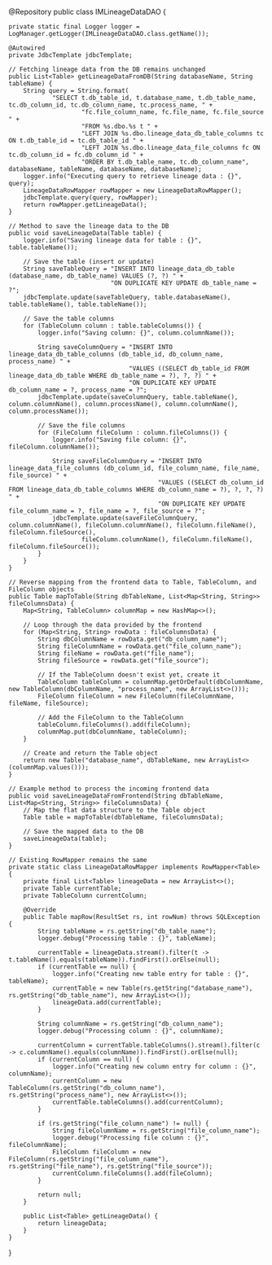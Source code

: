 @Repository
public class IMLineageDataDAO {

    private static final Logger logger = LogManager.getLogger(IMLineageDataDAO.class.getName());

    @Autowired
    private JdbcTemplate jdbcTemplate;

    // Fetching lineage data from the DB remains unchanged
    public List<Table> getLineageDataFromDB(String databaseName, String tableName) {
        String query = String.format(
                "SELECT t.db_table_id, t.database_name, t.db_table_name, tc.db_column_id, tc.db_column_name, tc.process_name, " +
                        "fc.file_column_name, fc.file_name, fc.file_source " +
                        "FROM %s.dbo.%s t " +
                        "LEFT JOIN %s.dbo.lineage_data_db_table_columns tc ON t.db_table_id = tc.db_table_id " +
                        "LEFT JOIN %s.dbo.lineage_data_file_columns fc ON tc.db_column_id = fc.db_column_id " +
                        "ORDER BY t.db_table_name, tc.db_column_name", databaseName, tableName, databaseName, databaseName);
        logger.info("Executing query to retrieve lineage data : {}", query);
        LineageDataRowMapper rowMapper = new LineageDataRowMapper();
        jdbcTemplate.query(query, rowMapper);
        return rowMapper.getLineageData();
    }

    // Method to save the lineage data to the DB
    public void saveLineageData(Table table) {
        logger.info("Saving lineage data for table : {}", table.tableName());

        // Save the table (insert or update)
        String saveTableQuery = "INSERT INTO lineage_data_db_table (database_name, db_table_name) VALUES (?, ?) " +
                                "ON DUPLICATE KEY UPDATE db_table_name = ?";
        jdbcTemplate.update(saveTableQuery, table.databaseName(), table.tableName(), table.tableName());

        // Save the table columns
        for (TableColumn column : table.tableColumns()) {
            logger.info("Saving column: {}", column.columnName());

            String saveColumnQuery = "INSERT INTO lineage_data_db_table_columns (db_table_id, db_column_name, process_name) " +
                                     "VALUES ((SELECT db_table_id FROM lineage_data_db_table WHERE db_table_name = ?), ?, ?) " +
                                     "ON DUPLICATE KEY UPDATE db_column_name = ?, process_name = ?";
            jdbcTemplate.update(saveColumnQuery, table.tableName(), column.columnName(), column.processName(), column.columnName(), column.processName());

            // Save the file columns
            for (FileColumn fileColumn : column.fileColumns()) {
                logger.info("Saving file column: {}", fileColumn.columnName());

                String saveFileColumnQuery = "INSERT INTO lineage_data_file_columns (db_column_id, file_column_name, file_name, file_source) " +
                                             "VALUES ((SELECT db_column_id FROM lineage_data_db_table_columns WHERE db_column_name = ?), ?, ?, ?) " +
                                             "ON DUPLICATE KEY UPDATE file_column_name = ?, file_name = ?, file_source = ?";
                jdbcTemplate.update(saveFileColumnQuery, column.columnName(), fileColumn.columnName(), fileColumn.fileName(), fileColumn.fileSource(),
                        fileColumn.columnName(), fileColumn.fileName(), fileColumn.fileSource());
            }
        }
    }

    // Reverse mapping from the frontend data to Table, TableColumn, and FileColumn objects
    public Table mapToTable(String dbTableName, List<Map<String, String>> fileColumnsData) {
        Map<String, TableColumn> columnMap = new HashMap<>();
        
        // Loop through the data provided by the frontend
        for (Map<String, String> rowData : fileColumnsData) {
            String dbColumnName = rowData.get("db_column_name");
            String fileColumnName = rowData.get("file_column_name");
            String fileName = rowData.get("file_name");
            String fileSource = rowData.get("file_source");
            
            // If the TableColumn doesn't exist yet, create it
            TableColumn tableColumn = columnMap.getOrDefault(dbColumnName, new TableColumn(dbColumnName, "process_name", new ArrayList<>()));
            FileColumn fileColumn = new FileColumn(fileColumnName, fileName, fileSource);
            
            // Add the FileColumn to the TableColumn
            tableColumn.fileColumns().add(fileColumn);
            columnMap.put(dbColumnName, tableColumn);
        }
        
        // Create and return the Table object
        return new Table("database_name", dbTableName, new ArrayList<>(columnMap.values()));
    }

    // Example method to process the incoming frontend data
    public void saveLineageDataFromFrontend(String dbTableName, List<Map<String, String>> fileColumnsData) {
        // Map the flat data structure to the Table object
        Table table = mapToTable(dbTableName, fileColumnsData);

        // Save the mapped data to the DB
        saveLineageData(table);
    }

    // Existing RowMapper remains the same
    private static class LineageDataRowMapper implements RowMapper<Table> {
        private final List<Table> lineageData = new ArrayList<>();
        private Table currentTable;
        private TableColumn currentColumn;

        @Override
        public Table mapRow(ResultSet rs, int rowNum) throws SQLException {
            String tableName = rs.getString("db_table_name");
            logger.debug("Processing table : {}", tableName);

            currentTable = lineageData.stream().filter(t -> t.tableName().equals(tableName)).findFirst().orElse(null);
            if (currentTable == null) {
                logger.info("Creating new table entry for table : {}", tableName);
                currentTable = new Table(rs.getString("database_name"), rs.getString("db_table_name"), new ArrayList<>());
                lineageData.add(currentTable);
            }

            String columnName = rs.getString("db_column_name");
            logger.debug("Processing column : {}", columnName);

            currentColumn = currentTable.tableColumns().stream().filter(c -> c.columnName().equals(columnName)).findFirst().orElse(null);
            if (currentColumn == null) {
                logger.info("Creating new column entry for column : {}", columnName);
                currentColumn = new TableColumn(rs.getString("db_column_name"), rs.getString("process_name"), new ArrayList<>());
                currentTable.tableColumns().add(currentColumn);
            }

            if (rs.getString("file_column_name") != null) {
                String fileColumnName = rs.getString("file_column_name");
                logger.debug("Processing file column : {}", fileColumnName);
                FileColumn fileColumn = new FileColumn(rs.getString("file_column_name"), rs.getString("file_name"), rs.getString("file_source"));
                currentColumn.fileColumns().add(fileColumn);
            }

            return null;
        }

        public List<Table> getLineageData() {
            return lineageData;
        }
    }
}
